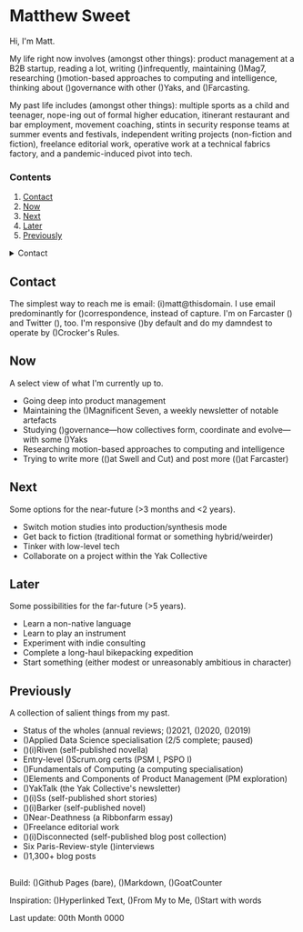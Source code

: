 # Matthew Sweet

Hi, I'm Matt.

My life right now involves (amongst other things): product management at a B2B startup, reading a lot, writing ()infrequently, maintaining ()Mag7, researching ()motion-based approaches to computing and intelligence, thinking about ()governance with other ()Yaks, and ()Farcasting.

My past life includes (amongst other things): multiple sports as a child and teenager, nope-ing out of formal higher education, itinerant restaurant and bar employment, movement coaching, stints in security response teams at summer events and festivals, independent writing projects (non-fiction and fiction), freelance editorial work, operative work at a technical fabrics factory, and a pandemic-induced pivot into tech.

### Contents

1. [Contact](link)
2. [Now](link)
3. [Next](link)
4. [Later](link)
5. [Previously](link)

<details>
  <summary>Contact</summary>
    
  The simplest way to reach me is email: (i)matt@thisdomain. I use email predominantly for ()correspondence, instead of capture. I'm on Farcaster () and Twitter (), too. I'm responsive ()by default and do my damndest to operate by ()Crocker's Rules.

</details>

## Contact

The simplest way to reach me is email: (i)matt@thisdomain. I use email predominantly for ()correspondence, instead of capture. I'm on Farcaster () and Twitter (), too. I'm responsive ()by default and do my damndest to operate by ()Crocker's Rules.

## Now

A select view of what I'm currently up to.

- Going deep into product management
- Maintaining the ()Magnificent Seven, a weekly newsletter of notable artefacts
- Studying ()governance—how collectives form, coordinate and evolve—with some ()Yaks
- Researching motion-based approaches to computing and intelligence
- Trying to write more (()at Swell and Cut) and post more (()at Farcaster)

## Next

Some options for the near-future (>3 months and <2 years).

- Switch motion studies into production/synthesis mode
- Get back to fiction (traditional format or something hybrid/weirder)
- Tinker with low-level tech
- Collaborate on a project within the Yak Collective

## Later

Some possibilities for the far-future (>5 years).

- Learn a non-native language
- Learn to play an instrument
- Experiment with indie consulting
- Complete a long-haul bikepacking expedition
- Start something (either modest or unreasonably ambitious in character)

## Previously

A collection of salient things from my past.

- Status of the wholes (annual reviews; ()2021, ()2020, ()2019)
- ()Applied Data Science specialisation (2/5 complete; paused)
- ()(i)Riven (self-published novella)
- Entry-level ()Scrum.org certs (PSM I, PSPO I)
- ()Fundamentals of Computing (a computing specialisation)
- ()Elements and Components of Product Management (PM exploration)
- ()YakTalk (the Yak Collective's newsletter)
- ()(i)Ss (self-published short stories)
- ()(i)Barker (self-published novel)
- ()Near-Deathness (a Ribbonfarm essay)
- ()Freelance editorial work
- ()(i)Disconnected (self-published blog post collection)
- Six Paris-Review-style ()interviews
- ()1,300+ blog posts

##

Build: ()Github Pages (bare), ()Markdown, ()GoatCounter

Inspiration: ()Hyperlinked Text, ()From My to Me, ()Start with words

Last update: 00th Month 0000
